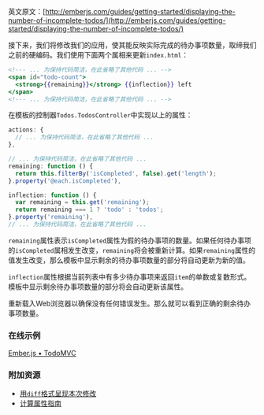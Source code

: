 英文原文：[http://emberjs.com/guides/getting-started/displaying-the-number-of-incomplete-todos/](http://emberjs.com/guides/getting-started/displaying-the-number-of-incomplete-todos/)

接下来，我们将修改我们的应用，使其能反映实际完成的待办事项数量，取缔我们之前的硬编码。我们使用下面两个属相来更新`index.html`：

```handlebars
<!--- ... 为保持代码简洁，在此省略了其他代码 ... -->
<span id="todo-count">
  <strong>{{remaining}}</strong> {{inflection}} left
</span>
<!--- ... 为保持代码简洁，在此省略了其他代码 ... -->
```

在模板的控制器`Todos.TodosController`中实现以上的属性：

```javascript
actions: {
  // ... 为保持代码简洁，在此省略了其他代码 ...
},

// ... 为保持代码简洁，在此省略了其他代码 ...
remaining: function () {
  return this.filterBy('isCompleted', false).get('length');
}.property('@each.isCompleted'),

inflection: function () {
  var remaining = this.get('remaining');
  return remaining === 1 ? 'todo' : 'todos';
}.property('remaining'),
// ... 为保持代码简洁，在此省略了其他代码 ...
```

`remaining`属性表示`isCompleted`属性为假的待办事项的数量。如果任何待办事项的`isCompleted`属相发生改变，`remaining`将会被重新计算。如果`remaining`属性的值发生改变，那么模板中显示剩余的待办事项数量的部分将自动更新为新的值。

`inflection`属性根据当前列表中有多少待办事项来返回`item`的单数或复数形式。模板中显示剩余待办事项数量的部分将会自动更新该属性。

重新载入Web浏览器以确保没有任何错误发生。那么就可以看到正确的剩余待办事项数量。

### 在线示例

<a class="jsbin-embed" href="http://jsbin.com/onOCIrA/74/embed?live">Ember.js • TodoMVC</a><script src="http://static.jsbin.com/js/embed.js"></script>
  
### 附加资源

  * [用`diff`格式呈现本次修改](https://github.com/emberjs/quickstart-code-sample/commit/b418407ed9666714c82d894d6b70f785674f7a45)
  * [计算属性指南](/guides/object-model/computed-properties/) 
